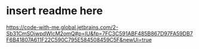 # insert readme here
https://code-with-me.global.jetbrains.com/2-Sb31CmSOiwpdWlcM2omQ#p=IU&fp=7FC3C591ABF485B867D97FA59DB7F6B41807A611F22C590C795E584508459C5F&newUi=true
